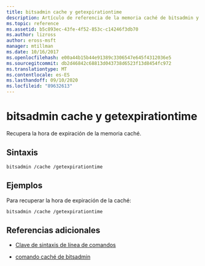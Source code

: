 ```yaml
---
title: bitsadmin cache y getexpirationtime
description: Artículo de referencia de la memoria caché de bitsadmin y el comando getexpirationtime, que recupera la hora de expiración de la caché.
ms.topic: reference
ms.assetid: b5c893ec-43fe-4f52-853c-c14246f3db70
ms.author: lizross
author: eross-msft
manager: mtillman
ms.date: 10/16/2017
ms.openlocfilehash: e00a44b15b44e91389c3306547e645f4312036e5
ms.sourcegitcommit: db2d46842c68813d043738d6523f13d8454fc972
ms.translationtype: MT
ms.contentlocale: es-ES
ms.lasthandoff: 09/10/2020
ms.locfileid: "89632613"
---
```

# <a name="bitsadmin-cache-and-getexpirationtime"></a>bitsadmin cache y getexpirationtime

Recupera la hora de expiración de la memoria caché.

## <a name="syntax"></a>Sintaxis

```
bitsadmin /cache /getexpirationtime
```

## <a name="examples"></a>Ejemplos

Para recuperar la hora de expiración de la caché:

```
bitsadmin /cache /getexpirationtime
```

## <a name="additional-references"></a>Referencias adicionales

- [Clave de sintaxis de línea de comandos](command-line-syntax-key.md)

- [comando caché de bitsadmin](bitsadmin-cache.md)
